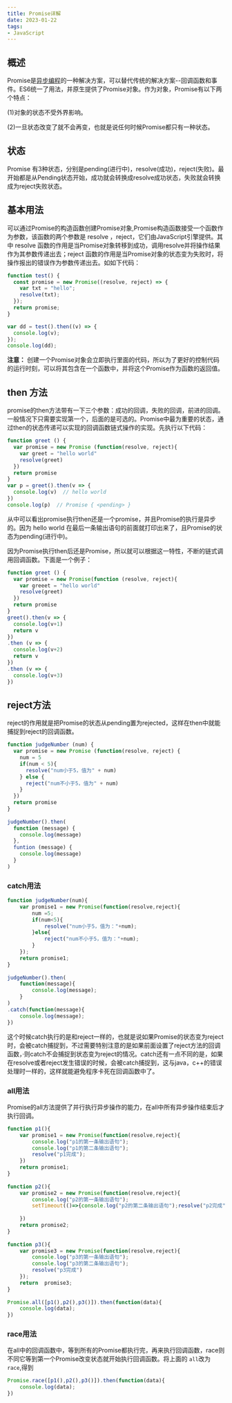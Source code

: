 ```yaml
---
title: Promise详解
date: 2023-01-22
tags:
- JavaScript
---
```

## 概述

Promise是[异步编程](https://so.csdn.net/so/search?q=%E5%BC%82%E6%AD%A5%E7%BC%96%E7%A8%8B&spm=1001.2101.3001.7020)的一种解决方案，可以替代传统的解决方案--回调函数和事件。ES6统一了用法，并原生提供了Promise对象。作为对象，Promise有以下两个特点：

(1)对象的状态不受外界影响。

(2)一旦状态改变了就不会再变，也就是说任何时候Promise都只有一种状态。

## 状态

Promise 有3种状态，分别是pending(进行中)，resolve(成功)，reject(失败)。最开始都是从Pending状态开始，成功就会转换成resolve成功状态，失败就会转换成为reject失败状态。

## 基本用法

可以通过Promise的构造函数创建Promise对象,Promise构造函数接受一个函数作为参数，该函数的两个参数是 resolve ，reject，它们由JavaScript引擎提供。其中 resolve 函数的作用是当Promise对象转移到成功，调用resolve并将操作结果作为其参数传递出去；reject 函数的作用是当Promise对象的状态变为失败时，将操作报出的错误作为参数传递出去。如如下代码：

```js
function test() {
  const promise = new Promise((resolve, reject) => {
    var txt = "hello";
    resolve(txt);
  });
  return promise;
}

var dd = test().then((v) => {
  console.log(v);
});
console.log(dd);

```

**注意：** 创建一个Promise对象会立即执行里面的代码，所以为了更好的控制代码的运行时刻，可以将其包含在一个函数中，并将这个Promise作为函数的返回值。

## then 方法

promise的then方法带有一下三个参数：成功的回调，失败的回调，前进的回调。一般情况下只需要实现第一个，后面的是可选的。Promise中最为重要的状态，通过then的状态传递可以实现的回调函数链式操作的实现。先执行以下代码：

```js
function greet () {
  var promise = new Promise (function(resolve, reject){
    var greet = "hello world"
    resolve(greet)
  })
  return promise
}
var p = greet().then(v => {
  console.log(v)  // hello world
})
console.log(p)  // Promise { <pending> }
```

从中可以看出promise执行then还是一个promise，并且Promise的执行是异步的。因为 hello world 在最后一条输出语句的前面就打印出来了，且Promise的状态为pending(进行中)。

因为Promise执行then后还是Promise，所以就可以根据这一特性，不断的链式调用回调函数。下面是一个例子：

```js
function greet () {
  var promise = new Promise(function (resolve, reject){
    var greeet = "hello world"
    resolve(greet)
  })
  return promise
}
greet().then(v => {
  console.log(v+1)
  return v
})
.then (v => {
  console.log(v+2)
  return v
})
.then (v => {
  console.log(v+3)
})
```

## reject方法

reject的作用就是把Promise的状态从pending置为rejected，这样在then中就能捕捉到reject的回调函数。

```js
function judgeNumber (num) {
  var promise = new Promise (function(resolve, reject) {
    num = 5
    if(num < 5){
      resolve("num小于5，值为" + num)
    } else {
      reject("num不小于5，值为" + num)
    }
  })
  return promise
}
 
judgeNumber().then(
  function (message) {
    console.log(message)
  },
  funtion (message) {
    console.log(message)
  }
)
```

### catch用法

```js
function judgeNumber(num){
    var promise1 = new Promise(function(resolve,reject){
        num =5;
        if(num<5){
            resolve("num小于5，值为："+num);
        }else{
            reject("num不小于5，值为："+num);
        }
    });
    return promise1;
}
 
judgeNumber().then(
    function(message){
        console.log(message);
    }
)
.catch(function(message){
    console.log(message);
})
```

这个时候catch执行的是和reject一样的，也就是说如果Promise的状态变为reject时，会被catch捕捉到，不过需要特别注意的是如果前面设置了reject方法的回调函数，·则catch不会捕捉到状态变为reject的情况。catch还有一点不同的是，如果在resolve或者reject发生错误的时候，会被catch捕捉到，这与java，c++的错误处理时一样的，这样就能避免程序卡死在回调函数中了。


### all用法

Promise的all方法提供了并行执行异步操作的能力，在all中所有异步操作结束后才执行回调。

```js
function p1(){
    var promise1 = new Promise(function(resolve,reject){
        console.log("p1的第一条输出语句");
        console.log("p1的第二条输出语句");
        resolve("p1完成");
    })
    return promise1;
}
 
function p2(){
    var promise2 = new Promise(function(resolve,reject){
        console.log("p2的第一条输出语句");
        setTimeout(()=>{console.log("p2的第二条输出语句");resolve("p2完成")},2000);
 
    })
    return promise2;
}
 
function p3(){
    var promise3 = new Promise(function(resolve,reject){
        console.log("p3的第一条输出语句");
        console.log("p3的第二条输出语句");
        resolve("p3完成")
    });
    return  promise3;
}
 
Promise.all([p1(),p2(),p3()]).then(function(data){
    console.log(data);
})
```


### race用法

在all中的回调函数中，等到所有的Promise都执行完，再来执行回调函数，race则不同它等到第一个Promise改变状态就开始执行回调函数。将上面的 `all`改为 `race`,得到

```js
Promise.race([p1(),p2(),p3()]).then(function(data){
    console.log(data);
})
```
